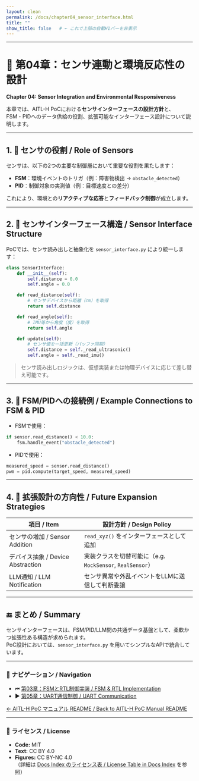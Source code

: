 ```yaml
---
layout: clean
permalink: /docs/chapter04_sensor_interface.html
title: ""
show_title: false   # ← これで上部の自動H1バーを非表示
---
```


---

# 📡 第04章：センサ連動と環境反応性の設計  
**Chapter 04: Sensor Integration and Environmental Responsiveness**

本章では、AITL-H PoCにおける**センサインターフェースの設計方針**と、  
FSM・PIDへのデータ供給の役割、拡張可能なインターフェース設計について説明します。  

---

## 1. 🎯 センサの役割 / **Role of Sensors**

センサは、以下の2つの主要な制御層において重要な役割を果たします：

- **FSM**：環境イベントのトリガ（例：障害物検出 → `obstacle_detected`）  
- **PID**：制御対象の実測値（例：目標速度との差分）  

これにより、環境との**リアクティブな応答**と**フィードバック制御**が成立します。

---

## 2. 🧩 センサインターフェース構造 / **Sensor Interface Structure**

PoCでは、センサ読み出しと抽象化を `sensor_interface.py` により統一します：

```python
class SensorInterface:
    def __init__(self):
        self.distance = 0.0
        self.angle = 0.0

    def read_distance(self):
        # センサデバイスから距離（cm）を取得
        return self.distance

    def read_angle(self):
        # IMU等から角度（度）を取得
        return self.angle

    def update(self):
        # センサ値を一括更新（バッファ同期）
        self.distance = self._read_ultrasonic()
        self.angle = self._read_imu()
```

> センサ読み出しロジックは、仮想実装または物理デバイスに応じて差し替え可能です。

---

## 3. 🔁 FSM/PIDへの接続例 / **Example Connections to FSM & PID**

- FSMで使用：  

```python
if sensor.read_distance() < 10.0:
    fsm.handle_event("obstacle_detected")
```

- PIDで使用：  

```python
measured_speed = sensor.read_distance()
pwm = pid.compute(target_speed, measured_speed)
```

---

## 4. 🔄 拡張設計の方向性 / **Future Expansion Strategies**

| 項目 / Item       | 設計方針 / Design Policy |
|-------------------|-------------------------|
| センサの増加 / Sensor Addition | `read_xyz()` をインターフェースとして追加 |
| デバイス抽象 / Device Abstraction | 実装クラスを切替可能に（e.g. `MockSensor`, `RealSensor`） |
| LLM通知 / LLM Notification | センサ異常や外乱イベントをLLMに送信して判断委譲 |

---

## 🔚 まとめ / **Summary**

センサインターフェースは、FSM/PID/LLM間の共通データ基盤として、柔軟かつ拡張性ある構造が求められます。  
PoC設計においては、`sensor_interface.py` を用いてシンプルなAPIで統合しています。

---

### 🔗 **ナビゲーション / Navigation**
- ⏮ [第03章：FSMとRTL制御実装 / FSM & RTL Implementation](https://samizo-aitl.github.io/AITL-H/docs/chapter03_fsm_design.html)  
- ▶️ [第05章：UART通信制御 / UART Communication](https://samizo-aitl.github.io/AITL-H/docs/chapter05_uart_control.html)  

[← AITL-H PoC マニュアル README / Back to AITL-H PoC Manual README](https://samizo-aitl.github.io/AITL-H/docs/)

---

### 📝 **ライセンス / License**
- **Code:** MIT  
- **Text:** CC BY 4.0  
- **Figures:** CC BY-NC 4.0  
（詳細は [Docs Index のライセンス表 / License Table in Docs Index](https://samizo-aitl.github.io/AITL-H/docs/#-ライセンス--license) を参照）
